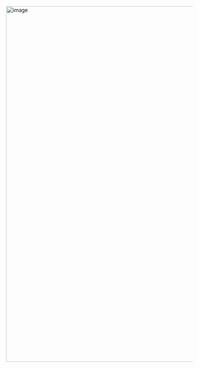 <img width="959" alt="image" src="https://github.com/user-attachments/assets/6d83fb97-0493-4ee7-be88-bc1d9043ef38" />
